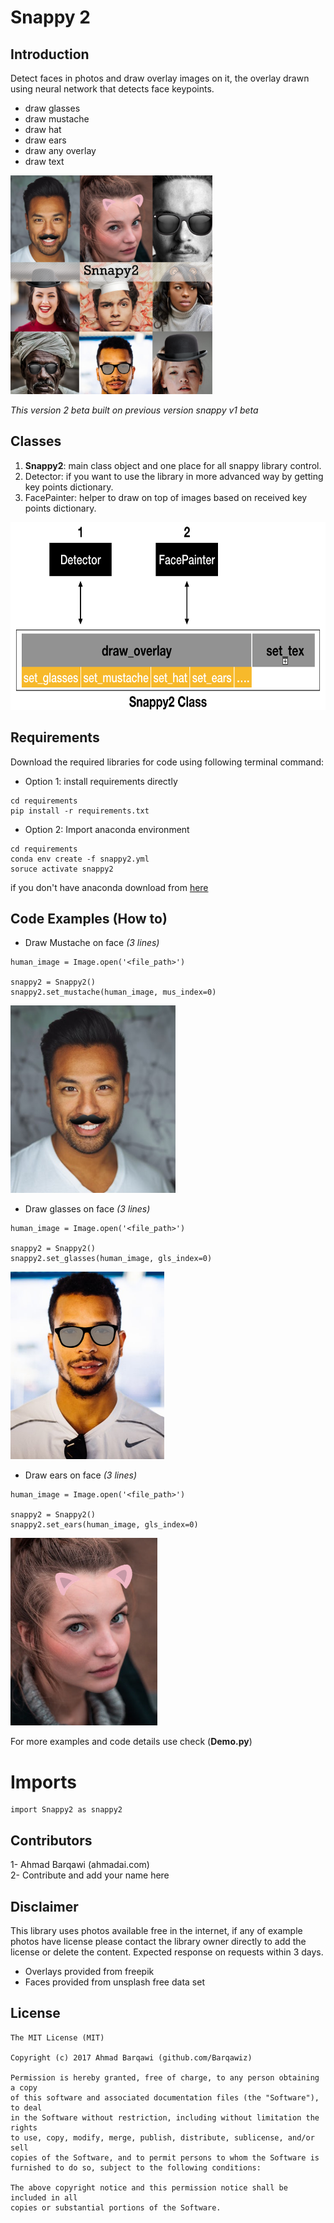 # Snappy 2
## Introduction
Detect faces in photos and draw overlay images on it, the overlay drawn using neural network that detects face keypoints.<br>
- draw glasses
- draw mustache
- draw hat
- draw ears
- draw any overlay
- draw text

<img height="350px" src="resource/example/people_cover.png" alt="[ Cover Image ]"/>


*This version 2 beta built on previous version snappy v1 beta*

## Classes
1. **Snappy2**: main class object and one place for all snappy library control.
2. Detector: if you want to use the library in more advanced way by getting key points dictionary.
3. FacePainter: helper to draw on top of images based on received key points dictionary.

<img height="300px" src="resource/example/arch.png" alt="[ Snappy2 Structure ]"/>

## Requirements
Download the required libraries for code using following terminal command:
- Option 1: install requirements directly
```
cd requirements
pip install -r requirements.txt
```
- Option 2: Import anaconda environment
```
cd requirements
conda env create -f snappy2.yml
soruce activate snappy2
```
if you don't have anaconda download from [here](https://anaconda.org/)

## Code Examples (How to)
- Draw Mustache on face *(3 lines)*
 ```
 human_image = Image.open('<file_path>')

 snappy2 = Snappy2()
 snappy2.set_mustache(human_image, mus_index=0)
 ```
 <img height="300px" src="resource/example/tony_mustache.PNG" alt="[ Mustache Image ]"/>

- Draw glasses on face *(3 lines)*
```
human_image = Image.open('<file_path>')

snappy2 = Snappy2()
snappy2.set_glasses(human_image, gls_index=0)
```

<img height="300px" src="resource/example/tony_glasses.PNG" alt="[ Glass Image ]"/>

- Draw ears on face *(3 lines)*
```
human_image = Image.open('<file_path>')

snappy2 = Snappy2()
snappy2.set_ears(human_image, gls_index=0)
```
<img height="300px" src="resource/example/ears_on_face.PNG" alt="[ Ears Image ]"/>

For more examples and code details use check (**Demo.py**)

# Imports
```
import Snappy2 as snappy2
```

## Contributors
1- Ahmad Barqawi (ahmadai.com)<br/>
2- Contribute and add your name here<br/>

## Disclaimer
This library uses photos available free in the internet, if any of example photos have license please contact the library owner directly to add the license or delete the content. Expected response on requests within 3 days.
- Overlays provided from freepik
- Faces provided from unsplash free data set

License
-------
    The MIT License (MIT)

    Copyright (c) 2017 Ahmad Barqawi (github.com/Barqawiz)

    Permission is hereby granted, free of charge, to any person obtaining a copy
    of this software and associated documentation files (the "Software"), to deal
    in the Software without restriction, including without limitation the rights
    to use, copy, modify, merge, publish, distribute, sublicense, and/or sell
    copies of the Software, and to permit persons to whom the Software is
    furnished to do so, subject to the following conditions:

    The above copyright notice and this permission notice shall be included in all
    copies or substantial portions of the Software.
